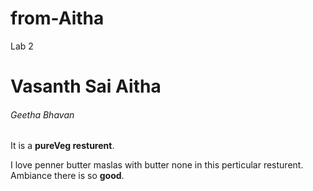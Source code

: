 # from-Aitha
Lab 2
# Vasanth Sai Aitha
###### Geetha Bhavan

It is a **pureVeg resturent**.

 I love penner butter maslas with butter none in this perticular resturent. Ambiance there is so **good**.  
